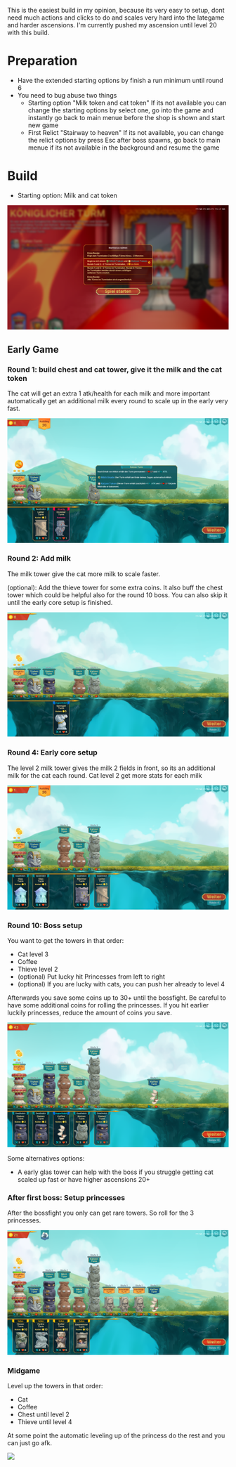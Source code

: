 This is the easiest build in my opinion, because its very easy to setup, dont need much actions and clicks to do and scales very hard into the lategame and harder ascensions. I'm currently pushed my ascension until level 20 with this build.

# Preparation

* Have the extended starting options by finish a run minimum until round 6
* You need to bug abuse two things
  * Starting option "Milk token and cat token"
  If its not available you can change the starting options by select one, go into the game and instantly go back to main menue before the shop is shown and start new game
  * First Relict "Stairway to heaven"
  If its not available, you can change the relict options by press Esc after boss spawns, go back to main menue if its not available in the background and resume the game

# Build

* Starting option: Milk and cat token

![](00-milk-and-cat-token.png)

## Early Game

### Round 1: build chest and cat tower, give it the milk and the cat token

The cat will get an extra 1 atk/health for each milk and more important automatically get an additional milk every round to scale up in the early very fast.

![](01-cat-with-tokens.png)

### Round 2: Add milk

The milk tower give the cat more milk to scale faster.

(optional): Add the thieve tower for some extra coins. It also buff the chest tower which could be helpful also for the round 10 boss. You can also skip it until the early core setup is finished.

![](02-milk-and-thieve.png)

### Round 4: Early core setup

The level 2 milk tower gives the milk 2 fields in front, so its an additional milk for the cat each round. Cat level 2 get more stats for each milk

![](04-early-core.png)

### Round 10: Boss setup

You want to get the towers in that order:
* Cat level 3
* Coffee
* Thieve level 2
* (optional) Put lucky hit Princesses from left to right
* (optional) If you are lucky with cats, you can push her already to level 4

Afterwards you save some coins up to 30+ until the bossfight. Be careful to have some additional coins for rolling the princesses. If you hit earlier luckily princesses, reduce the amount of coins you save.

![](10-boss-setup.png)

Some alternatives options:
* A early glas tower can help with the boss if you struggle getting cat scaled up fast or have higher ascensions 20+

### After first boss: Setup princesses

After the bossfight you only can get rare towers. So roll for the 3 princesses.

![](11-princesses.png)

### Midgame

Level up the towers in that order:
* Cat
* Coffee
* Chest until level 2
* Thieve until level 4

At some point the automatic leveling up of the princess do the rest and you can just go afk.

![](20-finished-build.png)
